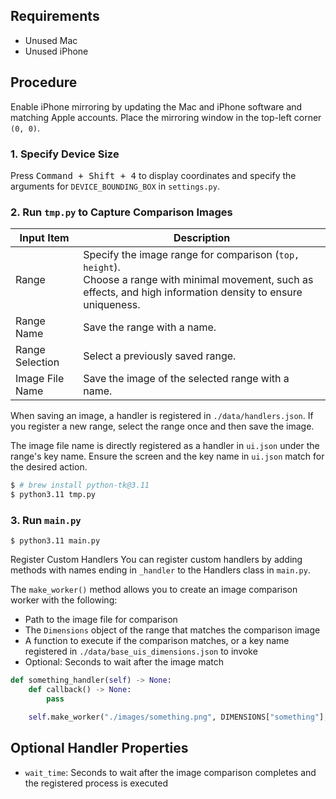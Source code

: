 ## Requirements

- Unused Mac
- Unused iPhone

## Procedure

Enable iPhone mirroring by updating the Mac and iPhone software and matching Apple accounts. Place the mirroring window in the top-left corner `(0, 0)`.

### 1. Specify Device Size

Press <kbd>Command + Shift + 4</kbd> to display coordinates and specify the arguments for `DEVICE_BOUNDING_BOX` in `settings.py`.

### 2. Run `tmp.py` to Capture Comparison Images

| Input Item | Description |
| --- | --- |
| Range | Specify the image range for comparison (`top, height`).<br>Choose a range with minimal movement, such as effects, and high information density to ensure uniqueness. |
| Range Name | Save the range with a name. |
| Range Selection | Select a previously saved range. |
| Image File Name | Save the image of the selected range with a name. |

When saving an image, a handler is registered in `./data/handlers.json`.
If you register a new range, select the range once and then save the image.

The image file name is directly registered as a handler in `ui.json` under the range's key name. Ensure the screen and the key name in `ui.json` match for the desired action.

```zsh
$ # brew install python-tk@3.11
$ python3.11 tmp.py
```

### 3. Run `main.py`

```zsj
$ python3.11 main.py
```

Register Custom Handlers
You can register custom handlers by adding methods with names ending in `_handler` to the Handlers class in `main.py`.

The `make_worker()` method allows you to create an image comparison worker with the following:

- Path to the image file for comparison
- The `Dimensions` object of the range that matches the comparison image
- A function to execute if the comparison matches, or a key name registered in `./data/base_uis_dimensions.json` to invoke
- Optional: Seconds to wait after the image match

```py
def something_handler(self) -> None:
    def callback() -> None:
        pass

    self.make_worker("./images/something.png", DIMENSIONS["something"], callback, 5)
```

## Optional Handler Properties

- `wait_time`: Seconds to wait after the image comparison completes and the registered process is executed
